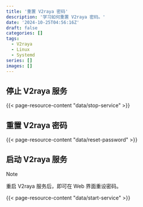 ```yaml
---
title: '重置 V2raya 密码'
description: '学习如何重置 V2raya 密码。'
date: '2024-10-25T04:56:16Z'
draft: false
categories: []
tags:
  - V2raya
  - Linux
  - Systemd
series: []
images: []
---
```


## 停止 V2raya 服务

{{< page-resource-content "data/stop-service" >}}

## 重置 V2raya 密码

{{< page-resource-content "data/reset-password" >}}

## 启动 V2raya 服务

> [!NOTE]
> 重启 V2raya 服务后，即可在 Web 界面重设密码。

{{< page-resource-content "data/start-service" >}}
